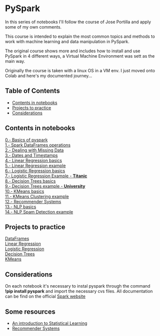 # PySpark

In this series of notebooks I'll follow the course of Jose Portilla and apply some of my own comments.

This course is intended to explain the most common topics and methods to work with machine learning and data manipulation in PySpark.

The original course shows more and includes how to install and use PySpark in 4 different ways, a Virtual Machine Environment was sett as the main way.

Originally the course is taken with a linux OS in a VM env. I just moved onto Colab and here's my documented journey...

## Table of Contents
* [Contents in notebooks](https://github.com/Ricardo-Jaramillo/PySpark/blob/main/README.md#contents-in-notebooks)
* [Projects to practice](https://github.com/Ricardo-Jaramillo/PySpark/blob/main/README.md#Projects-to-practice)
* [Considerations](https://github.com/Ricardo-Jaramillo/PySpark/blob/main/README.md#Considerations)

## Contents in notebooks
[0.- Basics of pyspark](https://github.com/Ricardo-Jaramillo/PySpark/blob/main/00_Basics_of_PySpark.ipynb) <br />
[1.- Spark DataFrames operations](https://github.com/Ricardo-Jaramillo/PySpark/blob/main/01_Spark_DataFrames_operations.ipynb) <br />
[2.- Dealing with Missing Data](https://github.com/Ricardo-Jaramillo/PySpark/blob/main/02_Missing_data.ipynb) <br />
[3.- Dates and Timestamps](https://github.com/Ricardo-Jaramillo/PySpark/blob/main/03_Dates_and_Timestamps.ipynb) <br />
[4.- Linear Regression basics](https://github.com/Ricardo-Jaramillo/PySpark/blob/main/04_Linear_Regression_basics.ipynb) <br />
[5.- Linear Regression example](https://github.com/Ricardo-Jaramillo/PySpark/blob/main/05_Linear_regression_example.ipynb) <br />
[6.- Logistic Regression basics](https://github.com/Ricardo-Jaramillo/PySpark/blob/main/06_Logistic_Regression.ipynb) <br />
[7.- Logistic Regression Example - **Titanic**](https://github.com/Ricardo-Jaramillo/PySpark/blob/main/07_Logistic_Regression_Titanic_example.ipynb) <br />
[8.- Decision Trees basics](https://github.com/Ricardo-Jaramillo/PySpark/blob/main/08_DecisionTrees_%26_RandomForests_Basics.ipynb) <br />
[9.- Decision Trees example - **University**](https://github.com/Ricardo-Jaramillo/PySpark/blob/main/09_DecisionTrees_%26_RandomForests_University_example.ipynb) <br />
[10.- KMeans basics](https://github.com/Ricardo-Jaramillo/PySpark/blob/main/10_KMeans_Clustering_basics.ipynb) <br />
[11.- KMeans Clustering example](https://github.com/Ricardo-Jaramillo/PySpark/blob/main/11_KMeans_clustering_exmaple.ipynb) <br />
[12.- Recommender Systems](https://github.com/Ricardo-Jaramillo/PySpark/blob/main/12_RecommenderSystems.ipynb) <br />
[13.- NLP basics](https://github.com/Ricardo-Jaramillo/PySpark/blob/main/13_NLP_Basics.ipynb) <br />
[14.- NLP Spam Detection example](https://github.com/Ricardo-Jaramillo/PySpark/blob/main/14_NLP_SpamDetection_example.ipynb) <br />

## Projects to practice
[DataFrames](https://github.com/Ricardo-Jaramillo/PySpark/blob/main/Project_DataFrames.ipynb) <br />
[Linear Regression](https://github.com/Ricardo-Jaramillo/PySpark/blob/main/Project_LinearRegression.ipynb) <br />
[Logistic Regression](https://github.com/Ricardo-Jaramillo/PySpark/blob/main/Project_Logistic_Regression.ipynb) <br />
[Decision Trees](https://github.com/Ricardo-Jaramillo/PySpark/blob/main/Project_DecisionTrees_classifier.ipynb) <br />
[KMeans](https://github.com/Ricardo-Jaramillo/PySpark/blob/main/Project_KMeans_Clustering) <br />

## Considerations

On each notebook it's necessary to instal pyspark through the command **!pip install pyspark** and import the necessary cvs files.
All documentation can be find on the official [Spark website](https://spark.apache.org/docs/latest/ml-guide.html)

## Some resources
* [An introduction to Statistical Learning](https://hastie.su.domains/ISLP/ISLP_website.pdf)
* [Recommender Systems](http://pzs.dstu.dp.ua/DataMining/recom/bibl/1jannach_dietmar_zanker_markus_felfernig_alexander_friedrich.pdf)

